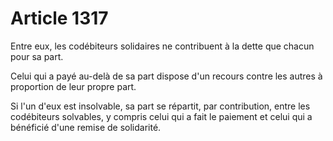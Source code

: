 # Article 1317

Entre eux, les codébiteurs solidaires ne contribuent à la dette que chacun pour sa part.

Celui qui a payé au-delà de sa part dispose d'un recours contre les autres à proportion de leur propre part.

Si l'un d'eux est insolvable, sa part se répartit, par contribution, entre les codébiteurs solvables, y compris celui qui a fait le paiement et celui qui a bénéficié d'une remise de solidarité.
